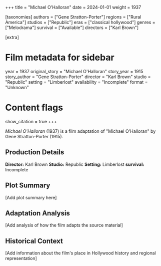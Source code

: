 +++
title = "Michael O'Halloran"
date = 2024-01-01
weight = 1937

[taxonomies]
authors = ["Gene Stratton-Porter"]
regions = ["Rural America"]
studios = ["Republic"]
eras = ["classical hollywood"]
genres = ["Melodrama"]
survival = ["Available"]
directors = ["Karl Brown"]

[extra]
# Film metadata for sidebar
year = 1937
original_story = "Michael O'Halloran"
story_year = 1915
story_author = "Gene Stratton-Porter"
director = "Karl Brown"
studio = "Republic"
setting = "Limberlost"
availability = "Incomplete"
format = "Unknown"

# Content flags
show_citation = true
+++

*Michael O'Halloran* (1937) is a film adaptation of "Michael O'Halloran" by Gene Stratton-Porter (1915).

## Production Details

**Director:** Karl Brown
**Studio:** Republic
**Setting:** Limberlost
**survival:** Incomplete

## Plot Summary

[Add plot summary here]

## Adaptation Analysis

[Add analysis of how the film adapts the source material]

## Historical Context

[Add information about the film's place in Hollywood history and regional representation]